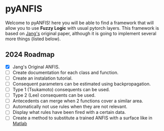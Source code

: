 # pyANFIS

Welcome to pyANFIS! here you will be able to find a framework that will allow you to use **Fuzzy Logic** with usual pytorch layers.
This framework is based on [Jang's](https://www.researchgate.net/publication/3113825_ANFIS_Adaptive-Network-based_Fuzzy_Inference_System?enrichId=rgreq-15825cac70a3ae795992310484420cab-XXX&enrichSource=Y292ZXJQYWdlOzMxMTM4MjU7QVM6MTU5MDc1MDY1MTQ3MzkyQDE0MTQ5Mzc4NTk3MzI%3D&el=1_x_2&_esc=publicationCoverPdf) original paper, although it is going to implement several more things (listed below).

## 2024 Roadmap

- [x] Jang's Original ANFIS.
- [ ] Create documentation for each class and function.
- [ ] Create an instalation tutorial.
- [ ] Consequent parameters can be estimated using backpropagation.
- [ ] Type 1 (Tsukamoto) consequents can be used.
- [ ] Type 2 (Lee) consequents can be used.
- [ ] Antecedents can merge when 2 functions cover a similar area.
- [ ] Automatically not use rules when they are not relevant.
- [ ] Display what rules have been fired with a certain data.
- [ ] Create a method to substitute a trained ANFIS with a surface like in [Matlab](https://www.mathworks.com/help/fuzzy/genfis.html#d126e35957)